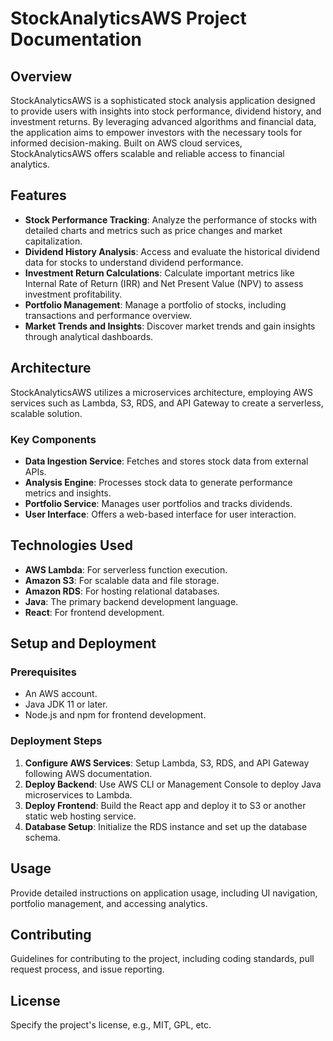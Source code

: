 # StockAnalyticsAWS Project Documentation

## Overview

StockAnalyticsAWS is a sophisticated stock analysis application designed to provide users with insights into stock performance, dividend history, and investment returns. By leveraging advanced algorithms and financial data, the application aims to empower investors with the necessary tools for informed decision-making. Built on AWS cloud services, StockAnalyticsAWS offers scalable and reliable access to financial analytics.

## Features

- **Stock Performance Tracking**: Analyze the performance of stocks with detailed charts and metrics such as price changes and market capitalization.
- **Dividend History Analysis**: Access and evaluate the historical dividend data for stocks to understand dividend performance.
- **Investment Return Calculations**: Calculate important metrics like Internal Rate of Return (IRR) and Net Present Value (NPV) to assess investment profitability.
- **Portfolio Management**: Manage a portfolio of stocks, including transactions and performance overview.
- **Market Trends and Insights**: Discover market trends and gain insights through analytical dashboards.

## Architecture

StockAnalyticsAWS utilizes a microservices architecture, employing AWS services such as Lambda, S3, RDS, and API Gateway to create a serverless, scalable solution.

### Key Components

- **Data Ingestion Service**: Fetches and stores stock data from external APIs.
- **Analysis Engine**: Processes stock data to generate performance metrics and insights.
- **Portfolio Service**: Manages user portfolios and tracks dividends.
- **User Interface**: Offers a web-based interface for user interaction.

## Technologies Used

- **AWS Lambda**: For serverless function execution.
- **Amazon S3**: For scalable data and file storage.
- **Amazon RDS**: For hosting relational databases.
- **Java**: The primary backend development language.
- **React**: For frontend development.

## Setup and Deployment

### Prerequisites

- An AWS account.
- Java JDK 11 or later.
- Node.js and npm for frontend development.

### Deployment Steps

1. **Configure AWS Services**: Setup Lambda, S3, RDS, and API Gateway following AWS documentation.
2. **Deploy Backend**: Use AWS CLI or Management Console to deploy Java microservices to Lambda.
3. **Deploy Frontend**: Build the React app and deploy it to S3 or another static web hosting service.
4. **Database Setup**: Initialize the RDS instance and set up the database schema.

## Usage

Provide detailed instructions on application usage, including UI navigation, portfolio management, and accessing analytics.

## Contributing

Guidelines for contributing to the project, including coding standards, pull request process, and issue reporting.

## License

Specify the project's license, e.g., MIT, GPL, etc.

